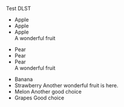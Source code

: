 Test DLST

+ Apple   
+ Apple   
+ Apple   
  A wonderful fruit

* Pear    
* Pear    
* Pear    
  A wonderful fruit

+ Banana 
+ Strawberry 
  Another 
  wonderful fruit is here.
+ Melon 
  Another good choice
+ Grapes 
  Good choice

